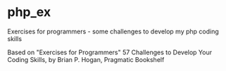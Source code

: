 # php_ex
Exercises for programmers - some challenges to develop my php coding skills

Based on "Exercises for Programmers" 57 Challenges to Develop Your Coding Skills, by Brian P. Hogan, Pragmatic Bookshelf
